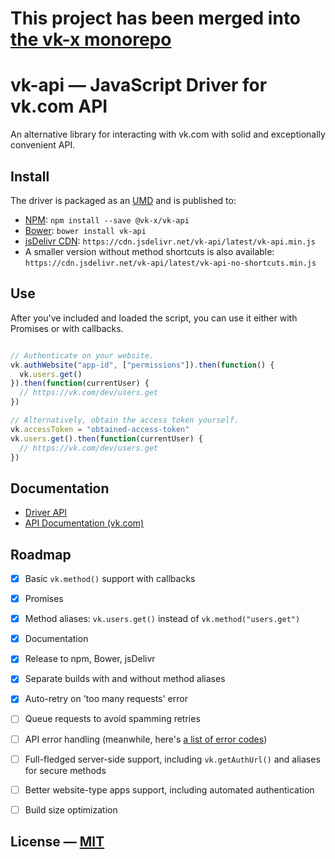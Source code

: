 # This project has been merged into [the vk-x monorepo](https://github.com/vk-x/vk-x)

# vk-api — JavaScript Driver for vk.com API

An alternative library for interacting with vk.com with solid and exceptionally convenient API.

## Install

The driver is packaged as an [UMD](https://github.com/umdjs/umd) and is published to:

- [NPM](https://www.npmjs.com/package/@vk-x/vk-api): `npm install --save @vk-x/vk-api`
- [Bower](http://bower.io/search/?q=vk-api): `bower install vk-api`
- [jsDelivr CDN](http://www.jsdelivr.com/projects/vk-api): `https://cdn.jsdelivr.net/vk-api/latest/vk-api.min.js`
- A smaller version without method shortcuts is also available: `https://cdn.jsdelivr.net/vk-api/latest/vk-api-no-shortcuts.min.js`

## Use

After you've included and loaded the script, you can use it either with Promises or with callbacks.

```JavaScript

// Authenticate on your website.
vk.authWebsite("app-id", ["permissions"]).then(function() {
  vk.users.get()
}).then(function(currentUser) {
  // https://vk.com/dev/users.get
})

// Alternatively, obtain the access token yourself.
vk.accessToken = "obtained-access-token"
vk.users.get().then(function(currentUser) {
  // https://vk.com/dev/users.get
})

```

## Documentation

- [Driver API](docs/api.md)
- [API Documentation (vk.com)](https://vk.com/dev/methods)


## Roadmap

- [x] Basic `vk.method()` support with callbacks
- [x] Promises
- [x] Method aliases: `vk.users.get()` instead of `vk.method("users.get")`
- [x] Documentation
- [x] Release to npm, Bower, jsDelivr
- [x] Separate builds with and without method aliases
- [x] Auto-retry on 'too many requests' error
- [ ] Queue requests to avoid spamming retries
- [ ] API error handling (meanwhile, here's [a list of error codes](https://vk.com/dev/errors))
- [ ] Full-fledged server-side support, including `vk.getAuthUrl()` and aliases for secure methods
- [ ] Better website-type apps support, including automated authentication
- [ ] Build size optimization


## License — [MIT](LICENSE.md)
